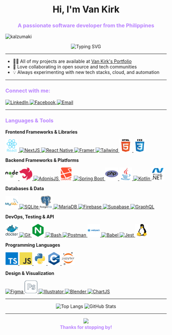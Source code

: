<h1 align="center">Hi, I'm Van Kirk</h1>
<h3 align="center" style="color:#b983ff;">A passionate software developer from the Philippines</h3>

<p align="left">
  <img src="https://komarev.com/ghpvc/?username=kalzumaki&label=Profile%20views&color=8f5eff&style=flat" alt="kalzumaki" />
</p>

<p align="center">
  <img src="https://readme-typing-svg.demolab.com?font=Fira+Code&weight=500&pause=1200&color=B983FF&center=true&vCenter=true&width=450&lines=Software+Developer;Open+Source+Fan;Clean+Code+Believer;Cloud+and+Mobile+Lover;Learn.+Build.+Repeat.;" alt="Typing SVG" />
</p>

---

- 👨‍💻 All of my projects are available at [Van Kirk's Portfolio](https://vankirk-portfolio.vercel.app/)
- 🤝 Love collaborating in open source and tech communities
- 💡 Always experimenting with new tech stacks, cloud, and automation

---

<h3 align="left" style="color:#b983ff;">Connect with me:</h3>
<p align="left">
  <a href="https://www.linkedin.com/in/van-kirk-lumantas-921b10357/">
    <img align="center" src="https://img.shields.io/badge/LinkedIn-%23795EFF?style=for-the-badge&logo=linkedin&logoColor=white" alt="LinkedIn" />
  </a>
  <a href="https://fb.com/kalzumaki.91">
    <img align="center" src="https://img.shields.io/badge/Facebook-%238f5eff?style=for-the-badge&logo=facebook&logoColor=white" alt="Facebook" />
  </a>
  <a href="mailto:vankirklumantas.dev@gmail.com">
    <img align="center" src="https://img.shields.io/badge/Email-%23b983ff?style=for-the-badge&logo=gmail&logoColor=white" alt="Email" />
  </a>
</p>


---

<h3 align="left" style="color:#b983ff;">Languages & Tools</h3>

<!-- Frontend Frameworks & Libraries -->
<strong>Frontend Frameworks & Libraries</strong><br>
<p align="left">
  <a href="https://reactjs.org/" target="_blank" title="React">
    <img src="https://raw.githubusercontent.com/devicons/devicon/master/icons/react/react-original-wordmark.svg" width="40" alt="React" />
  </a>
  <a href="https://nextjs.org/" target="_blank" title="Next.js">
    <img src="https://cdn.worldvectorlogo.com/logos/nextjs-2.svg" width="40" alt="NextJS" />
  </a>
  <a href="https://reactnative.dev/" target="_blank" title="React Native">
    <img src="https://reactnative.dev/img/header_logo.svg" width="40" alt="React Native" />
  </a>
  <a href="https://framer.com/" target="_blank" title="Framer">
    <img src="https://www.vectorlogo.zone/logos/framer/framer-icon.svg" width="40" alt="Framer" />
  </a>
  <a href="https://tailwindcss.com/" target="_blank" title="Tailwind CSS">
    <img src="https://www.vectorlogo.zone/logos/tailwindcss/tailwindcss-icon.svg" width="40" alt="Tailwind" />
  </a>
  <a href="https://www.w3.org/html/" target="_blank" title="HTML5">
    <img src="https://raw.githubusercontent.com/devicons/devicon/master/icons/html5/html5-original-wordmark.svg" width="40" alt="HTML5" />
  </a>
  <a href="https://www.w3schools.com/css/" target="_blank" title="CSS3">
    <img src="https://raw.githubusercontent.com/devicons/devicon/master/icons/css3/css3-original-wordmark.svg" width="40" alt="CSS3" />
  </a>
</p>

<!-- Backend Frameworks & Platforms -->
<strong>Backend Frameworks & Platforms</strong><br>
<p align="left">
  <a href="https://nodejs.org/" target="_blank" title="Node.js">
    <img src="https://raw.githubusercontent.com/devicons/devicon/master/icons/nodejs/nodejs-original-wordmark.svg" width="40" alt="NodeJS" />
  </a>
  <a href="https://nestjs.com/" target="_blank" title="NestJS">
    <img src="https://raw.githubusercontent.com/devicons/devicon/master/icons/nestjs/nestjs-plain.svg" width="40" alt="NestJS" />
  </a>
  <a href="https://adonisjs.com/" target="_blank" title="AdonisJS">
    <img src="https://avatars.githubusercontent.com/u/13810340?s=200&v=4" width="40" alt="AdonisJS" />
  </a>
  <a href="https://laravel.com/" target="_blank" title="Laravel">
    <img src="https://raw.githubusercontent.com/devicons/devicon/master/icons/laravel/laravel-plain-wordmark.svg" width="40" alt="Laravel" />
  </a>
  <a href="https://spring.io/" target="_blank" title="Spring Boot">
    <img src="https://www.vectorlogo.zone/logos/springio/springio-icon.svg" width="40" alt="Spring Boot" />
  </a>
  <a href="https://php.net/" target="_blank" title="PHP">
    <img src="https://raw.githubusercontent.com/devicons/devicon/master/icons/php/php-original.svg" width="40" alt="PHP" />
  </a>
  <a href="https://www.java.com/" target="_blank" title="Java">
    <img src="https://raw.githubusercontent.com/devicons/devicon/master/icons/java/java-original.svg" width="40" alt="Java" />
  </a>
  <a href="https://kotlinlang.org/" target="_blank" title="Kotlin">
    <img src="https://www.vectorlogo.zone/logos/kotlinlang/kotlinlang-icon.svg" width="40" alt="Kotlin" />
  </a>
  <a href="https://dotnet.microsoft.com/" target="_blank" title=".NET">
    <img src="https://raw.githubusercontent.com/devicons/devicon/master/icons/dot-net/dot-net-original-wordmark.svg" width="40" alt=".NET" />
  </a>
</p>

<!-- Databases & Data -->
<strong>Databases & Data</strong><br>
<p align="left">
  <a href="https://www.mysql.com/" target="_blank" title="MySQL">
    <img src="https://raw.githubusercontent.com/devicons/devicon/master/icons/mysql/mysql-original-wordmark.svg" width="40" alt="MySQL" />
  </a>
  <a href="https://www.sqlite.org/" target="_blank" title="SQLite">
    <img src="https://www.vectorlogo.zone/logos/sqlite/sqlite-icon.svg" width="40" alt="SQLite" />
  </a>
  <a href="https://www.postgresql.org/" target="_blank" title="PostgreSQL">
    <img src="https://raw.githubusercontent.com/devicons/devicon/master/icons/postgresql/postgresql-original-wordmark.svg" width="40" alt="PostgreSQL" />
  </a>
  <a href="https://mariadb.org/" target="_blank" title="MariaDB">
    <img src="https://www.vectorlogo.zone/logos/mariadb/mariadb-icon.svg" width="40" alt="MariaDB" />
  </a>
  <a href="https://firebase.google.com/" target="_blank" title="Firebase">
    <img src="https://www.vectorlogo.zone/logos/firebase/firebase-icon.svg" width="40" alt="Firebase" />
  </a>
  <a href="https://supabase.com/" target="_blank" title="Supabase">
    <img src="https://avatars.githubusercontent.com/u/54469796?s=200&v=4" width="40" alt="Supabase" />
  </a>
  <a href="https://graphql.org/" target="_blank" title="GraphQL">
    <img src="https://www.vectorlogo.zone/logos/graphql/graphql-icon.svg" width="40" alt="GraphQL" />
  </a>
</p>

<!-- DevOps, Testing & API -->
<strong>DevOps, Testing & API</strong><br>
<p align="left">
  <a href="https://docker.com/" target="_blank" title="Docker">
    <img src="https://raw.githubusercontent.com/devicons/devicon/master/icons/docker/docker-original-wordmark.svg" width="40" alt="Docker" />
  </a>
  <a href="https://git-scm.com/" target="_blank" title="Git">
    <img src="https://www.vectorlogo.zone/logos/git-scm/git-scm-icon.svg" width="40" alt="Git" />
  </a>
  <a href="https://nginx.org/" target="_blank" title="NGINX">
    <img src="https://raw.githubusercontent.com/devicons/devicon/master/icons/nginx/nginx-original.svg" width="40" alt="NGINX" />
  </a>
  <a href="https://bash.gnu.org/" target="_blank" title="Bash">
    <img src="https://www.vectorlogo.zone/logos/gnu_bash/gnu_bash-icon.svg" width="40" alt="Bash" />
  </a>
  <a href="https://www.postman.com/" target="_blank" title="Postman">
    <img src="https://www.vectorlogo.zone/logos/getpostman/getpostman-icon.svg" width="40" alt="Postman" />
  </a>
  <a href="https://webpack.js.org/" target="_blank" title="Webpack">
    <img src="https://raw.githubusercontent.com/devicons/devicon/master/icons/webpack/webpack-original-wordmark.svg" width="40" alt="Webpack" />
  </a>
  <a href="https://babeljs.io/" target="_blank" title="Babel">
    <img src="https://www.vectorlogo.zone/logos/babeljs/babeljs-icon.svg" width="40" alt="Babel" />
  </a>
  <a href="https://jestjs.io/" target="_blank" title="Jest">
    <img src="https://www.vectorlogo.zone/logos/jestjsio/jestjsio-icon.svg" width="40" alt="Jest" />
  </a>
  <a href="https://linux.org/" target="_blank" title="Linux">
    <img src="https://raw.githubusercontent.com/devicons/devicon/master/icons/linux/linux-original.svg" width="40" alt="Linux" />
  </a>
</p>

<!-- Programming Languages -->
<strong>Programming Languages</strong><br>
<p align="left">
  <a href="https://www.typescriptlang.org/" target="_blank" title="TypeScript">
    <img src="https://raw.githubusercontent.com/devicons/devicon/master/icons/typescript/typescript-original.svg" width="40" alt="TypeScript" />
  </a>
  <a href="https://developer.mozilla.org/en-US/docs/Web/JavaScript" target="_blank" title="JavaScript">
    <img src="https://raw.githubusercontent.com/devicons/devicon/master/icons/javascript/javascript-original.svg" width="40" alt="JavaScript" />
  </a>
  <a href="https://www.python.org/" target="_blank" title="Python">
    <img src="https://raw.githubusercontent.com/devicons/devicon/master/icons/python/python-original.svg" width="40" alt="Python" />
  </a>
  <a href="https://www.cplusplus.com/" target="_blank" title="C++">
    <img src="https://raw.githubusercontent.com/devicons/devicon/master/icons/cplusplus/cplusplus-original.svg" width="40" alt="C++" />
  </a>
  <a href="https://jupyter.org/" target="_blank" title="Jupyter Notebook">
    <img src="https://raw.githubusercontent.com/devicons/devicon/master/icons/jupyter/jupyter-original-wordmark.svg" width="40" alt="Jupyter Notebook" />
  </a>
</p>

<!-- Design & Visualization -->
<strong>Design & Visualization</strong><br>
<p align="left">
  <a href="https://figma.com/" target="_blank" title="Figma">
    <img src="https://www.vectorlogo.zone/logos/figma/figma-icon.svg" width="40" alt="Figma" />
  </a>
  <a href="https://www.photoshop.com/en" target="_blank" title="Photoshop">
    <img src="https://raw.githubusercontent.com/devicons/devicon/master/icons/photoshop/photoshop-line.svg" width="40" alt="Photoshop" />
  </a>
  <a href="https://www.adobe.com/in/products/illustrator.html" target="_blank" title="Illustrator">
    <img src="https://www.vectorlogo.zone/logos/adobe_illustrator/adobe_illustrator-icon.svg" width="40" alt="Illustrator" />
  </a>
  <a href="https://blender.org/" target="_blank" title="Blender">
    <img src="https://download.blender.org/branding/community/blender_community_badge_white.svg" width="40" alt="Blender" />
  </a>
  <a href="https://www.chartjs.org/" target="_blank" title="ChartJS">
    <img src="https://www.chartjs.org/media/logo-title.svg" width="40" alt="ChartJS" />
  </a>
</p>

---

<p align="center">
  <img src="https://github-readme-stats.vercel.app/api/top-langs?username=kalzumaki&show_icons=true&locale=en&layout=compact&theme=radical" width="400" alt="Top Langs" />
  <img src="https://github-readme-stats.vercel.app/api?username=kalzumaki&show_icons=true&locale=en&theme=radical" width="400" alt="GitHub Stats" />
</p>

---

<p align="center">
  <img src="https://capsule-render.vercel.app/api?type=waving&color=8f5eff&height=90&section=footer"/>
  <br>
  <b style="color:#b983ff;">Thanks for stopping by!</b>
</p>
